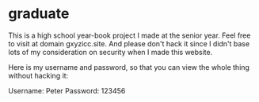 # graduate

This is a high school year-book project I made at the senior year. Feel free to visit at domain gxyzicc.site.
And please don't hack it since I didn't base lots of my consideration on security when I made this website.

Here is my username and password, so that you can view the whole thing without hacking it:

Username: Peter
Password: 123456
